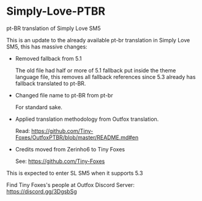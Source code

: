 # Simply-Love-PTBR
pt-BR translation of Simply Love SM5

This is an update to the already available pt-br translation in Simply Love SM5, this has massive changes:

- Removed fallback from 5.1
    
    The old file had half or more of 5.1 fallback put inside the theme language file, this removes all fallback references since 5.3 already has fallback translated to pt-BR.
- Changed file name to pt-BR from pt-br
    
    For standard sake.
- Applied translation methodology from Outfox translation.
    
    Read: https://github.com/Tiny-Foxes/OutfoxPTBR/blob/master/README.md#en
- Credits moved from Zerinho6 to Tiny Foxes
    
    See: https://github.com/Tiny-Foxes

This is expected to enter SL SM5 when it supports 5.3

Find Tiny Foxes's people at Outfox Discord Server: https://discord.gg/3DgsbSg